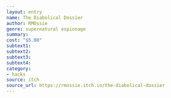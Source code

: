 ```yaml
---
layout: entry 
name: The Diabolical Dossier
author: RMOssie
genre: supernatural espionage
summary: 
cost: "$5.00"
subtext1: 
subtext2: 
subtext3: 
subtext4: 
category:
- hacks
source: itch
source_url: https://rmossie.itch.io/the-diabolical-dossier
---
```

